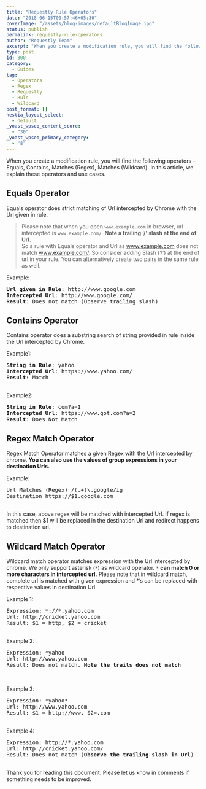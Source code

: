 ```yaml
---
title: "Requestly Rule Operators"
date: "2018-06-15T00:57:46+05:30"
coverImage: "/assets/blog-images/defaultBlogImage.jpg"
status: publish
permalink: requestly-rule-operators
author: "Requestly Team"
excerpt: "When you create a modification rule, you will find the following operators – Equals, Contains, Matches (Regex), Matches (Wildcard). In this article, we explain these operators and use cases."
type: post
id: 300
category:
  - Guides
tag:
  - Operators
  - Regex
  - Requestly
  - Rule
  - Wildcard
post_format: []
hestia_layout_select:
  - default
_yoast_wpseo_content_score:
  - "30"
_yoast_wpseo_primary_category:
  - "8"
---
```


When you create a modification rule, you will find the following operators – Equals, Contains, Matches (Regex), Matches (Wildcard). In this article, we explain these operators and use cases.

## Equals Operator

Equals operator does strict matching of Url intercepted by Chrome with the Url given in rule.

> Please note that when you open `www.example.com` in browser, url intercepted is `www.example.com/`. **Note a trailing ‘/’ slash at the end of Url.**  
> So a rule with Equals operator and Url as www.example.com does not match www.example.com/. So consider adding Slash (‘/’) at the end of url in your rule. You can alternatively create two pairs in the same rule as well.

Example:

<div class="highlighter-rouge">
<pre class="highlight"><strong>Url given in Rule</strong>: http://www.google.com
<strong>Intercepted Url</strong>: http://www.google.com/
<strong>Result</strong>: Does not match (Observe trailing slash)
</div>

## Contains Operator

Contains operator does a substring search of string provided in rule inside the Url intercepted by Chrome.

Example1:

<div class="highlighter-rouge">
<pre class="highlight">
<strong>String in Rule</strong>: yahoo
<strong>Intercepted Url</strong>: https://www.yahoo.com/
<strong>Result</strong>: Match

</div>

Example2:

<div class="highlighter-rouge">
<pre class="highlight">
<strong>String in Rule</strong>: com?a=1
<strong>Intercepted Url</strong>: https://www.got.com?a=2
<strong>Result</strong>: Does Not Match
</pre>

## Regex Match Operator

Regex Match Operator matches a given Regex with the Url intercepted by chrome. **You can also use the values of group expressions in your destination Urls.**

Example:

<div class="highlighter-rouge">
<pre class="highlight">
Url Matches (Regex) /(.+)\.google/ig
Destination https://$1.google.com

</div>

In this case, above regex will be matched with intercepted Url. If regex is matched then $1 will be replaced in the destination Url and redirect happens to destination url.

## Wildcard Match Operator

Wildcard match operator matches expression with the Url intercepted by chrome. We only support asterisk (`*`) as wildcard operator. `*` **can match 0 or more characters in intercepted url.** Please note that in wildcard match, complete url is matched with given expression and \*’s can be replaced with respective values in destination Url.

Example 1:

<div class="highlighter-rouge">
<pre class="highlight">
Expression: *://*.yahoo.com
Url: http://cricket.yahoo.com
Result: $1 = http, $2 = cricket

</div>

Example 2:

<div class="highlighter-rouge">
<pre class="highlight">
Expression: *yahoo
Url: http://www.yahoo.com
Result: Does not match. <strong>Note the trails does not match
</strong>

</div>

Example 3:

<div class="highlighter-rouge">
<pre class="highlight">
Expression: *yahoo*
Url: http://www.yahoo.com
Result: $1 = http://www. $2=.com

</div>

Example 4:

<div class="highlighter-rouge">
<pre class="highlight">
Expression: http://*.yahoo.com
Url: http://cricket.yahoo.com/
Result: Does not match (<strong>Observe the trailing slash in Url</strong>)

</div>Thank you for reading this document. Please let us know in comments if something needs to be improved.

</div></div>
